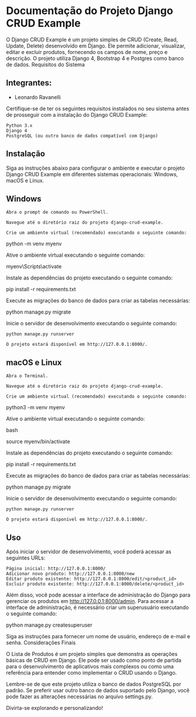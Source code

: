 # Documentação do Projeto Django CRUD Example

O Django CRUD Example é um projeto simples de CRUD (Create, Read, Update, Delete) desenvolvido em Django. Ele permite adicionar, visualizar, editar e excluir produtos, fornecendo os campos de nome, preço e descrição. O projeto utiliza Django 4, Bootstrap 4 e Postgres como banco de dados.
Requisitos do Sistema

## Integrantes:

* Leonardo Ravanelli

Certifique-se de ter os seguintes requisitos instalados no seu sistema antes de prosseguir com a instalação do Django CRUD Example:

    Python 3.x
    Django 4
    PostgreSQL (ou outro banco de dados compatível com Django)

## Instalação

Siga as instruções abaixo para configurar o ambiente e executar o projeto Django CRUD Example em diferentes sistemas operacionais: Windows, macOS e Linux.

## Windows

    Abra o prompt de comando ou PowerShell.

    Navegue até o diretório raiz do projeto django-crud-example.

    Crie um ambiente virtual (recomendado) executando o seguinte comando:

python -m venv myenv

Ative o ambiente virtual executando o seguinte comando:

myenv\Scripts\activate

Instale as dependências do projeto executando o seguinte comando:

pip install -r requirements.txt

Execute as migrações do banco de dados para criar as tabelas necessárias:

python manage.py migrate

Inicie o servidor de desenvolvimento executando o seguinte comando:

    python manage.py runserver

    O projeto estará disponível em http://127.0.0.1:8000/.

## macOS e Linux

    Abra o Terminal.

    Navegue até o diretório raiz do projeto django-crud-example.

    Crie um ambiente virtual (recomendado) executando o seguinte comando:

python3 -m venv myenv

Ative o ambiente virtual executando o seguinte comando:

bash

source myenv/bin/activate

Instale as dependências do projeto executando o seguinte comando:

pip install -r requirements.txt

Execute as migrações do banco de dados para criar as tabelas necessárias:

python manage.py migrate

Inicie o servidor de desenvolvimento executando o seguinte comando:

    python manage.py runserver

    O projeto estará disponível em http://127.0.0.1:8000/.

## Uso

Após iniciar o servidor de desenvolvimento, você poderá acessar as seguintes URLs:

    Página inicial: http://127.0.0.1:8000/
    Adicionar novo produto: http://127.0.0.1:8000/new
    Editar produto existente: http://127.0.0.1:8000/edit/<product_id>
    Excluir produto existente: http://127.0.0.1:8000/delete/<product_id>

Além disso, você pode acessar a interface de administração do Django para gerenciar os produtos em http://127.0.0.1:8000/admin. Para acessar a interface de administração, é necessário criar um superusuário executando o seguinte comando:

python manage.py createsuperuser

Siga as instruções para fornecer um nome de usuário, endereço de e-mail e senha.
Considerações Finais

O Lista de Produtos é um projeto simples que demonstra as operações básicas de CRUD em Django. Ele pode ser usado como ponto de partida para o desenvolvimento de aplicativos mais complexos ou como uma referência para entender como implementar o CRUD usando o Django.

Lembre-se de que este projeto utiliza o banco de dados PostgreSQL por padrão. Se preferir usar outro banco de dados suportado pelo Django, você pode fazer as alterações necessárias no arquivo settings.py.

Divirta-se explorando e personalizando!